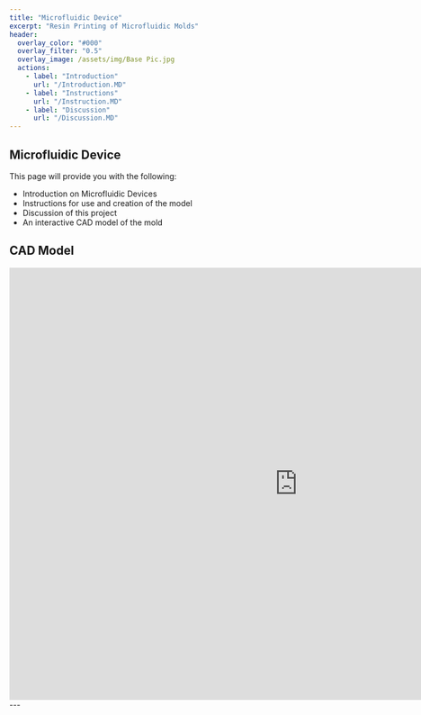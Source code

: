 ```yaml
---
title: "Microfluidic Device"
excerpt: "Resin Printing of Microfluidic Molds" 
header:
  overlay_color: "#000"
  overlay_filter: "0.5"
  overlay_image: /assets/img/Base Pic.jpg  
  actions:
    - label: "Introduction"
      url: "/Introduction.MD"
    - label: "Instructions"
      url: "/Instruction.MD"
    - label: "Discussion"
      url: "/Discussion.MD"
---
```


## Microfluidic Device

This page will provide you with the following:
  * Introduction on Microfluidic Devices
  * Instructions for use and creation of the model
  * Discussion of this project
  * An interactive CAD model of the mold

## CAD Model

<iframe src="https://vanderbilt643.autodesk360.com/shares/public/SH286ddQT78850c0d8a4e9cfb891f179a241?mode=embed" width="1024" height="768" allowfullscreen="true" webkitallowfullscreen="true" mozallowfullscreen="true"  frameborder="0"></iframe>
---



